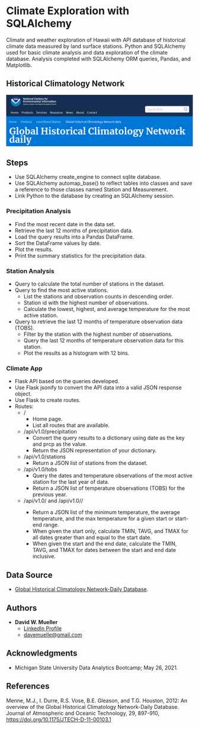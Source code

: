 # Climate Exploration with SQLAlchemy

Climate and weather exploration of Hawaii with API database of historical climate data measured by land surface stations. Python and SQLAlchemy used for basic climate analysis and data exploration of the climate database. Analysis completed with SQLAlchemy ORM queries, Pandas, and Matplotlib.

## Historical Climatology Network

![global_historical_climatology_network_daily.png](Images/global_historical_climatology_network_daily.png)

## Steps

- Use SQLAlchemy create_engine to connect sqlite database.
- Use SQLAlchemy automap_base() to reflect tables into classes and save a reference to those classes named Station and Measurement.
- Link Python to the database by creating an SQLAlchemy session.

### Precipitation Analysis

- Find the most recent date in the data set.
- Retrieve the last 12 months of precipitation data.
- Load the query results into a Pandas DataFrame.
- Sort the DataFrame values by date.
- Plot the results.
- Print the summary statistics for the precipitation data.

### Station Analysis

- Query to calculate the total number of stations in the dataset.
- Query to find the most active stations.
  - List the stations and observation counts in descending order.
  - Station id with the highest number of observations.
  - Calculate the lowest, highest, and average temperature for the most active station.
- Query to retrieve the last 12 months of temperature observation data (TOBS). 
  - Filter by the station with the highest number of observations.
  - Query the last 12 months of temperature observation data for this station.
  - Plot the results as a histogram with 12 bins.

### Climate App

- Flask API based on the queries developed.
- Use Flask jsonify to convert the API data into a valid JSON response object.
- Use Flask to create routes.
- Routes:
  - /
    - Home page.
    - List all routes that are available.
  - /api/v1.0/precipitation
    - Convert the query results to a dictionary using date as the key and prcp as the value.
    - Return the JSON representation of your dictionary.
  - /api/v1.0/stations
    - Return a JSON list of stations from the dataset.
  - /api/v1.0/tobs
    - Query the dates and temperature observations of the most active station for the last year of data.
    - Return a JSON list of temperature observations (TOBS) for the previous year.
  - /api/v1.0/<start> and /api/v1.0/<start>/<end>
    - Return a JSON list of the minimum temperature, the average temperature, and the max temperature for a given start or start-end range.
    - When given the start only, calculate TMIN, TAVG, and TMAX for all dates greater than and equal to the start date.
    - When given the start and the end date, calculate the TMIN, TAVG, and TMAX for dates between the start and end date inclusive.

## Data Source

- [Global Historical Climatology Network-Daily Database](https://www.ncei.noaa.gov/products/land-based-station/global-historical-climatology-network-daily).

## Authors

- **David W. Mueller**
  - [LinkedIn Profile](https://www.linkedin.com/in/davidwaltermueller/)
  - davemuelle@gmail.com

## Acknowledgments

- Michigan State University Data Analytics Bootcamp; May 26, 2021.

## References

Menne, M.J., I. Durre, R.S. Vose, B.E. Gleason, and T.G. Houston, 2012: An overview of the Global Historical Climatology Network-Daily Database. Journal of Atmospheric and Oceanic Technology, 29, 897-910, <https://doi.org/10.1175/JTECH-D-11-00103.1>
